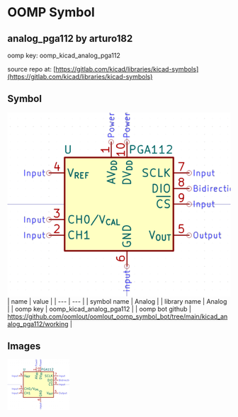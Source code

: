 # OOMP Symbol  
## analog_pga112  by arturo182  
  
oomp key: oomp_kicad_analog_pga112  
  
source repo at: [https://gitlab.com/kicad/libraries/kicad-symbols](https://gitlab.com/kicad/libraries/kicad-symbols)  
## Symbol  
  
[![working.png](working_600.png)](working.png)  
| name | value | 
| --- | --- | 
| symbol name | Analog | 
| library name | Analog | 
| oomp key | oomp_kicad_analog_pga112 | 
| oomp bot github | https://github.com/oomlout/oomlout_oomp_symbol_bot/tree/main/kicad_analog_pga112/working | 
## Images  
  
[![working.png](working_140.png)](working.png)  
